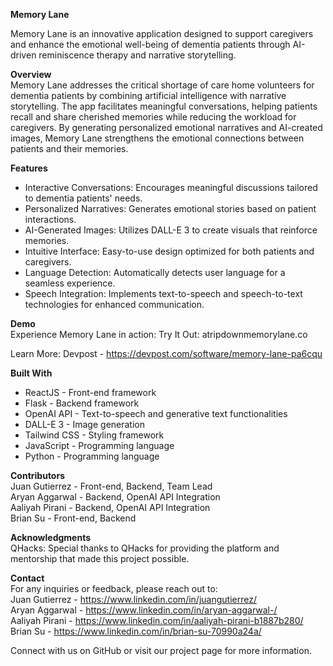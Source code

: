 **Memory Lane**

Memory Lane is an innovative application designed to support caregivers and enhance the emotional well-being of dementia patients through AI-driven reminiscence therapy and narrative storytelling.

**Overview**  
Memory Lane addresses the critical shortage of care home volunteers for dementia patients by combining artificial intelligence with narrative storytelling. The app facilitates meaningful conversations, helping patients recall and share cherished memories while reducing the workload for caregivers. By generating personalized emotional narratives and AI-created images, Memory Lane strengthens the emotional connections between patients and their memories.

**Features**
- Interactive Conversations: Encourages meaningful discussions tailored to dementia patients' needs.
- Personalized Narratives: Generates emotional stories based on patient interactions.
- AI-Generated Images: Utilizes DALL-E 3 to create visuals that reinforce memories.
- Intuitive Interface: Easy-to-use design optimized for both patients and caregivers.
- Language Detection: Automatically detects user language for a seamless experience.
- Speech Integration: Implements text-to-speech and speech-to-text technologies for enhanced communication.

**Demo**  
Experience Memory Lane in action:
Try It Out: atripdownmemorylane.co

Learn More: Devpost - https://devpost.com/software/memory-lane-pa6cqu

**Built With**
- ReactJS - Front-end framework
- Flask - Backend framework
- OpenAI API - Text-to-speech and generative text functionalities
- DALL-E 3 - Image generation
- Tailwind CSS - Styling framework
- JavaScript - Programming language
- Python - Programming language

**Contributors**  
Juan Gutierrez - Front-end, Backend, Team Lead  
Aryan Aggarwal - Backend, OpenAI API Integration  
Aaliyah Pirani - Backend, OpenAI API Integration  
Brian Su - Front-end, Backend

**Acknowledgments**  
QHacks: Special thanks to QHacks for providing the platform and mentorship that made this project possible.


**Contact**  
For any inquiries or feedback, please reach out to:  
Juan Gutierrez - https://www.linkedin.com/in/juangutierrez/  
Aryan Aggarwal - https://www.linkedin.com/in/aryan-aggarwal-/  
Aaliyah Pirani - https://www.linkedin.com/in/aaliyah-pirani-b1887b280/  
Brian Su - https://www.linkedin.com/in/brian-su-70990a24a/

Connect with us on GitHub or visit our project page for more information.
